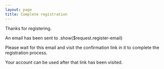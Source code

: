 ```yaml
---
layout: page
title: Complete registration
---
```

Thanks for registering.

An email has been sent to .show($request.register-email)

Please wait for this email and visit the confirmation link in it to complete the registration process.

Your account can be used after that link has been visited.